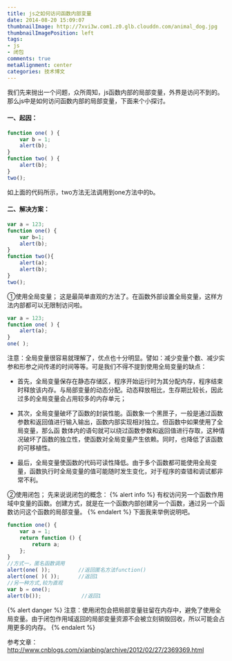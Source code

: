 ```yaml
---
title: js之如何访问函数内部变量
date: 2014-08-20 15:09:07
thumbnailImage: http://7xvi3w.com1.z0.glb.clouddn.com/animal_dog.jpg
thumbnailImagePosition: left
tags: 
- js
- 闭包
comments: true
metaAlignment: center
categories: 技术博文
---
```

我们先来抛出一个问题，众所周知，js函数内部的局部变量，外界是访问不到的。那么js中是如何访问函数内部的局部变量，下面来个小探讨。
<!-- more -->
#### 一、起因：
```js
function one( ) {
    var b = 1;
    alert(b);
}
function two( ) {
    alert(b);
}
two();
```
如上面的代码所示，two方法无法调用到one方法中的b。

#### 二、解决方案：
```js
var a = 123;
function one() {
    var b=1;
    alert(b);
}
function two(){
    alert(a);
    alert(b);
}
two();
```

①使用全局变量；
这是最简单直观的方法了。在函数外部设置全局变量，这样方法内部都可以无限制访问啦。
```js
var a = 123;
function one( ) {
    alert(a);
}
one( );
```
注意：全局变量很容易就理解了，优点也十分明显。譬如：减少变量个数、减少实参和形参之间传递的时间等等。可是我们不得不提到使用全局变量的缺点：

- 首先，全局变量保存在静态存储区，程序开始运行时为其分配内存，程序结束时释放该内存。与局部变量的动态分配。动态释放相比，生存期比较长，因此过多的全局变量会占用较多的内存单元；

- 其次，全局变量破坏了函数的封装性能。函数象一个黑匣子，一般是通过函数参数和返回值进行输入输出，函数内部实现相对独立。但函数中如果使用了全局变量，那么函 数体内的语句就可以绕过函数参数和返回值进行存取，这种情况破坏了函数的独立性，使函数对全局变量产生依赖。同时，也降低了该函数的可移植性。

- 最后，全局变量使函数的代码可读性降低。由于多个函数都可能使用全局变量，函数执行时全局变量的值可能随时发生变化，对于程序的查错和调试都非常不利。

②使用闭包；
先来说说闭包的概念：
{% alert info %}
有权访问另一个函数作用域中变量的函数。创建方式，就是在一个函数内部创建另一个函数，通过另一个函数访问这个函数的局部变量。
{% endalert %}
下面我来举例说明吧。
```js
function one() {
    var a = 1;
    return function () {
        return a;
    };
}
//方式一，匿名函数调用
alert(one( ));         //返回匿名方法function()
alert(one( )( ));      //返回1
//另一种方式,较为直观
var b = one();
alert(b());             //返回1
```
{% alert danger %}
注意：使用闭包会把局部变量驻留在内存中，避免了使用全局变量。由于闭包作用域返回的局部变量资源不会被立刻销毁回收，所以可能会占用更多的内存。
{% endalert %}

参考文章：
http://www.cnblogs.com/xianbing/archive/2012/02/27/2369369.html 